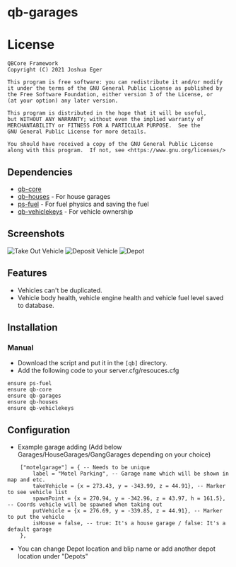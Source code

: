 # qb-garages

# License

    QBCore Framework
    Copyright (C) 2021 Joshua Eger

    This program is free software: you can redistribute it and/or modify
    it under the terms of the GNU General Public License as published by
    the Free Software Foundation, either version 3 of the License, or
    (at your option) any later version.

    This program is distributed in the hope that it will be useful,
    but WITHOUT ANY WARRANTY; without even the implied warranty of
    MERCHANTABILITY or FITNESS FOR A PARTICULAR PURPOSE.  See the
    GNU General Public License for more details.

    You should have received a copy of the GNU General Public License
    along with this program.  If not, see <https://www.gnu.org/licenses/>


## Dependencies
- [qb-core](https://github.com/qbcore-framework/qb-core)
- [qb-houses](https://github.com/qbcore-framework/qb-houses) - For house garages
- [ps-fuel](https://github.com/qbcore-framework/ps-fuel) - For fuel physics and saving the fuel
- [qb-vehiclekeys](https://github.com/qbcore-framework/qb-vehiclekeys) - For vehicle ownership

## Screenshots
![Take Out Vehicle](https://imgur.com/dSoE1mZ.png)
![Deposit Vehicle](https://imgur.com/c8xe0lm.png)
![Depot](https://imgur.com/V9byViV.png)

## Features
- Vehicles can't be duplicated.
- Vehicle body health, vehicle engine health and vehicle fuel level saved to database.

## Installation
### Manual
- Download the script and put it in the `[qb]` directory.
- Add the following code to your server.cfg/resouces.cfg
```
ensure ps-fuel
ensure qb-core
ensure qb-garages
ensure qb-houses
ensure qb-vehiclekeys
```

## Configuration
- Example garage adding (Add below Garages/HouseGarages/GangGarages depending on your choice)
```
    ["motelgarage"] = { -- Needs to be unique
        label = "Motel Parking", -- Garage name which will be shown in map and etc.
        takeVehicle = {x = 273.43, y = -343.99, z = 44.91}, -- Marker to see vehicle list
        spawnPoint = {x = 270.94, y = -342.96, z = 43.97, h = 161.5}, -- Coords vehicle will be spawned when taking out
        putVehicle = {x = 276.69, y = -339.85, z = 44.91}, -- Marker to put the vehicle
        isHouse = false, -- true: It's a house garage / false: It's a default garage
    },
```
- You can change Depot location and blip name or add another depot location under "Depots"
